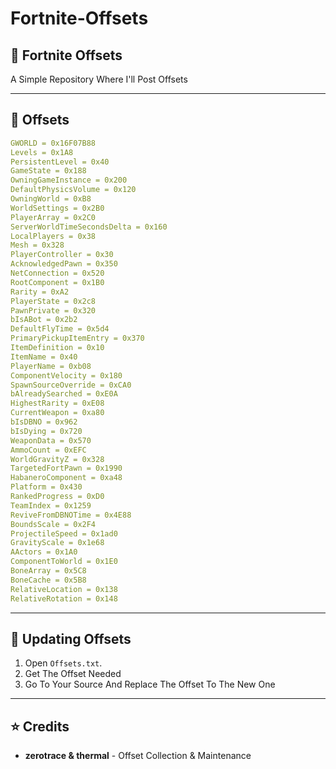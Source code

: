 # Fortnite-Offsets

## 📌 Fortnite Offsets
A Simple Repository Where I'll Post Offsets

---

## 📂 Offsets
```yaml
GWORLD = 0x16F07B88
Levels = 0x1A8
PersistentLevel = 0x40
GameState = 0x188
OwningGameInstance = 0x200
DefaultPhysicsVolume = 0x120
OwningWorld = 0xB8
WorldSettings = 0x2B0
PlayerArray = 0x2C0
ServerWorldTimeSecondsDelta = 0x160 
LocalPlayers = 0x38
Mesh = 0x328
PlayerController = 0x30
AcknowledgedPawn = 0x350
NetConnection = 0x520
RootComponent = 0x1B0
Rarity = 0xA2
PlayerState = 0x2c8
PawnPrivate = 0x320
bIsABot = 0x2b2 
DefaultFlyTime = 0x5d4
PrimaryPickupItemEntry = 0x370
ItemDefinition = 0x10
ItemName = 0x40
PlayerName = 0xb08
ComponentVelocity = 0x180
SpawnSourceOverride = 0xCA0
bAlreadySearched = 0xE0A
HighestRarity = 0xE08
CurrentWeapon = 0xa80
bIsDBNO = 0x962
bIsDying = 0x720
WeaponData = 0x570
AmmoCount = 0xEFC
WorldGravityZ = 0x328
TargetedFortPawn = 0x1990
HabaneroComponent = 0xa48
Platform = 0x430
RankedProgress = 0xD0
TeamIndex = 0x1259
ReviveFromDBNOTime = 0x4E88
BoundsScale = 0x2F4
ProjectileSpeed = 0x1ad0
GravityScale = 0x1e68
AActors = 0x1A0
ComponentToWorld = 0x1E0
BoneArray = 0x5C8
BoneCache = 0x5B8
RelativeLocation = 0x138
RelativeRotation = 0x148
```

---

## 🔄 Updating Offsets
1. Open `Offsets.txt`.
2. Get The Offset Needed
3. Go To Your Source And Replace The Offset To The New One

---

## ⭐ Credits
- **zerotrace & thermal** - Offset Collection & Maintenance

